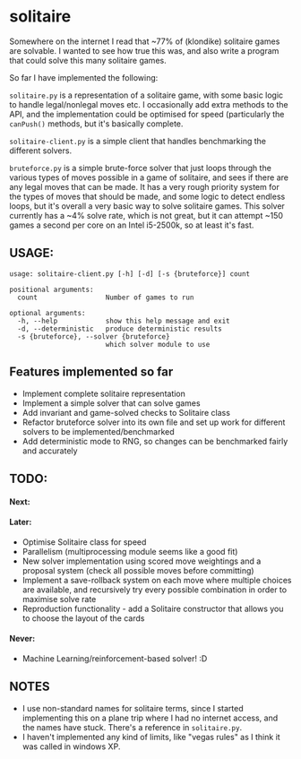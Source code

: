 # solitaire


Somewhere on the internet I read that ~77% of (klondike) solitaire games are solvable. I wanted to see how true this was, and also write a program that could solve this many solitaire games.

So far I have implemented the following:

`solitaire.py` is a representation of a solitaire game, with some basic logic to handle legal/nonlegal moves etc. I occasionally add extra methods to the API, and the implementation could be optimised for speed (particularly the `canPush()` methods, but it's basically complete.

`solitaire-client.py` is a simple client that handles benchmarking the different solvers.

`bruteforce.py` is a simple brute-force solver that just loops through the various types of moves possible in a game of solitaire, and sees if there are any legal moves that can be made. It has a very rough priority system for the types of moves that should be made, and some logic to detect endless loops, but it's overall a very basic way to solve solitaire games. This solver currently has a ~4% solve rate, which is not great, but it can attempt ~150 games a second per core on an Intel i5-2500k, so at least it's fast.

## USAGE:

```
usage: solitaire-client.py [-h] [-d] [-s {bruteforce}] count

positional arguments:
  count                 Number of games to run

optional arguments:
  -h, --help            show this help message and exit
  -d, --deterministic   produce deterministic results
  -s {bruteforce}, --solver {bruteforce}
                        which solver module to use

```


## Features implemented so far

* Implement complete solitaire representation
* Implement a simple solver that can solve games
* Add invariant and game-solved checks to Solitaire class
* Refactor bruteforce solver into its own file and set up work for different solvers to be implemented/benchmarked
* Add deterministic mode to RNG, so changes can be benchmarked fairly and accurately


## TODO:

#### Next:


#### Later:

* Optimise Solitaire class for speed
* Parallelism (multiprocessing module seems like a good fit)
* New solver implementation using scored move weightings and a proposal system (check all possible moves before committing)
* Implement a save-rollback system on each move where multiple choices are available, and recursively try every possible combination in order to maximise solve rate
* Reproduction functionality - add a Solitaire constructor that allows you to choose the layout of the cards 

#### Never:

* Machine Learning/reinforcement-based solver! :D

## NOTES

* I use non-standard names for solitaire terms, since I started implementing this on a plane trip where I had no internet access, and the names have stuck. There's a reference in `solitaire.py`.
* I haven't implemented any kind of limits, like "vegas rules" as I think it was called in windows XP.
